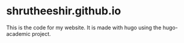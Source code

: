 # shrutheeshir.github.io

This is the code for my website. It is made with hugo using the hugo-academic project. 